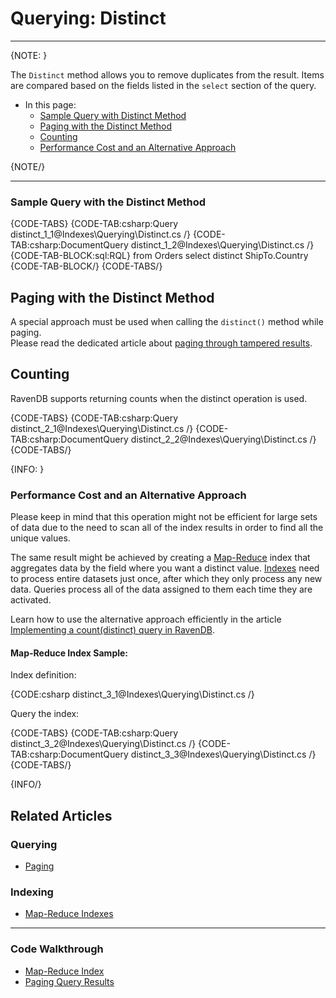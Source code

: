 # Querying: Distinct
---

{NOTE: }

The `Distinct` method allows you to remove duplicates from the result. Items are compared based on the fields listed in the `select` section of the query. 

* In this page:
   * [Sample Query with Distinct Method](../../indexes/querying/distinct#sample-query-with-the-distinct-method)
   * [Paging with the Distinct Method](../../indexes/querying/distinct#paging-with-the-distinct-method)
   * [Counting](../../indexes/querying/distinct#counting)
   * [Performance Cost and an Alternative Approach](../../indexes/querying/distinct#performance-cost-and-an-alternative-approach)

{NOTE/}

---

### Sample Query with the Distinct Method

{CODE-TABS}
{CODE-TAB:csharp:Query distinct_1_1@Indexes\Querying\Distinct.cs /}
{CODE-TAB:csharp:DocumentQuery distinct_1_2@Indexes\Querying\Distinct.cs /}
{CODE-TAB-BLOCK:sql:RQL}
from Orders 
select distinct ShipTo.Country 
{CODE-TAB-BLOCK/}
{CODE-TABS/}

## Paging with the Distinct Method

A special approach must be used when calling the `distinct()` method while paging.  
Please read the dedicated article about [paging through tampered results](../../indexes/querying/paging#paging-through-tampered-results).  


## Counting

RavenDB supports returning counts when the distinct operation is used.

{CODE-TABS}
{CODE-TAB:csharp:Query distinct_2_1@Indexes\Querying\Distinct.cs /}
{CODE-TAB:csharp:DocumentQuery distinct_2_2@Indexes\Querying\Distinct.cs /}
{CODE-TABS/}

{INFO: }

### Performance Cost and an Alternative Approach

Please keep in mind that this operation might not be efficient for large sets of data due to the need to scan all of the index results in order to find all the unique values.

The same result might be achieved by creating a [Map-Reduce](../../indexes/map-reduce-indexes) index that aggregates data by the field where you want a distinct value. 
[Indexes](../../indexes/creating-and-deploying) need to process entire datasets just once, after which they only process any new data. 
Queries process all of the data assigned to them each time they are activated.

Learn how to use the alternative approach efficiently in the article [Implementing a count(distinct) query in RavenDB](https://ravendb.net/articles/implementing-a-countdistinct-query-in-ravendb).

#### Map-Reduce Index Sample:

Index definition:

{CODE:csharp distinct_3_1@Indexes\Querying\Distinct.cs /}

Query the index:

{CODE-TABS}
{CODE-TAB:csharp:Query distinct_3_2@Indexes\Querying\Distinct.cs /}
{CODE-TAB:csharp:DocumentQuery distinct_3_3@Indexes\Querying\Distinct.cs /}
{CODE-TABS/}

{INFO/}

## Related Articles

### Querying

- [Paging](../../indexes/querying/paging)

### Indexing

- [Map-Reduce Indexes](../../indexes/map-reduce-indexes)

---

### Code Walkthrough

- [Map-Reduce Index](https://demo.ravendb.net/demos/csharp/static-indexes/map-reduce-index)
- [Paging Query Results](https://demo.ravendb.net/demos/csharp/queries/paging-query-results)
